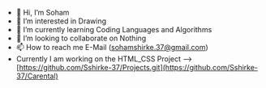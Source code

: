 - 👋 Hi, I’m Soham 
- 👀 I’m interested in Drawing
- 🌱 I’m currently learning Coding Languages and Algorithms
- 💞️ I’m looking to collaborate on Nothing
- 📫 How to reach me E-Mail (sohamshirke.37@gmail.com)
- Currently I am working on the HTML_CSS Project -->[https://github.com/Sshirke-37/Projects.git](https://github.com/Sshirke-37/Carental)
<!---
Sshirke-37/Sshirke-37 is a ✨ special ✨ repository because its `README.md` (this file) appears on your GitHub profile.
You can click the Preview link to take a look at your changes.
--->
